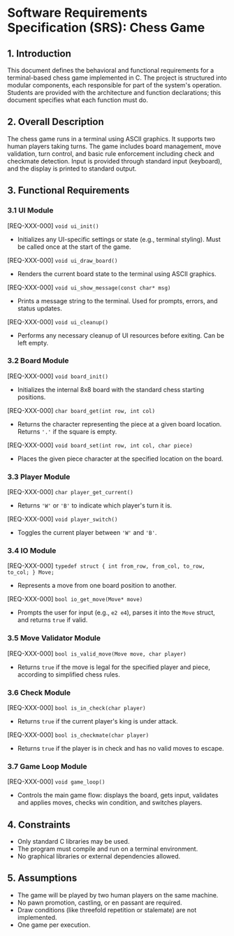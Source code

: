 # Software Requirements Specification (SRS): Chess Game

## 1. Introduction
This document defines the behavioral and functional requirements for a terminal-based chess game implemented in C. The project is structured into modular components, each responsible for part of the system's operation. Students are provided with the architecture and function declarations; this document specifies what each function must do.

## 2. Overall Description
The chess game runs in a terminal using ASCII graphics. It supports two human players taking turns. The game includes board management, move validation, turn control, and basic rule enforcement including check and checkmate detection. Input is provided through standard input (keyboard), and the display is printed to standard output.

## 3. Functional Requirements

### 3.1 UI Module

[REQ-XXX-000] `void ui_init()`  
- Initializes any UI-specific settings or state (e.g., terminal styling). Must be called once at the start of the game.

[REQ-XXX-000] `void ui_draw_board()`  
- Renders the current board state to the terminal using ASCII graphics.

[REQ-XXX-000] `void ui_show_message(const char* msg)`  
- Prints a message string to the terminal. Used for prompts, errors, and status updates.

[REQ-XXX-000] `void ui_cleanup()`  
- Performs any necessary cleanup of UI resources before exiting. Can be left empty.

### 3.2 Board Module

[REQ-XXX-000] `void board_init()`  
- Initializes the internal 8x8 board with the standard chess starting positions.

[REQ-XXX-000] `char board_get(int row, int col)`  
- Returns the character representing the piece at a given board location. Returns `'.'` if the square is empty.

[REQ-XXX-000] `void board_set(int row, int col, char piece)`  
- Places the given piece character at the specified location on the board.

### 3.3 Player Module

[REQ-XXX-000] `char player_get_current()`  
- Returns `'W'` or `'B'` to indicate which player's turn it is.

[REQ-XXX-000] `void player_switch()`  
- Toggles the current player between `'W'` and `'B'`.

### 3.4 IO Module

[REQ-XXX-000] `typedef struct { int from_row, from_col, to_row, to_col; } Move;`  
- Represents a move from one board position to another.

[REQ-XXX-000] `bool io_get_move(Move* move)`  
- Prompts the user for input (e.g., `e2 e4`), parses it into the `Move` struct, and returns `true` if valid.

### 3.5 Move Validator Module

[REQ-XXX-000] `bool is_valid_move(Move move, char player)`  
- Returns `true` if the move is legal for the specified player and piece, according to simplified chess rules.

### 3.6 Check Module

[REQ-XXX-000] `bool is_in_check(char player)`  
- Returns `true` if the current player's king is under attack.

[REQ-XXX-000] `bool is_checkmate(char player)`  
- Returns `true` if the player is in check and has no valid moves to escape.

### 3.7 Game Loop Module

[REQ-XXX-000] `void game_loop()`  
- Controls the main game flow: displays the board, gets input, validates and applies moves, checks win condition, and switches players.

## 4. Constraints
- Only standard C libraries may be used.
- The program must compile and run on a terminal environment.
- No graphical libraries or external dependencies allowed.

## 5. Assumptions
- The game will be played by two human players on the same machine.
- No pawn promotion, castling, or en passant are required.
- Draw conditions (like threefold repetition or stalemate) are not implemented.
- One game per execution.

